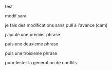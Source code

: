 test 


modif sara


je fais des modifications sans pull à l'avance (cam)


j ajoute une premier phrase 

puis une deuxieme phrase 

puis une troisieme phrase

pour tester la generation de conflits